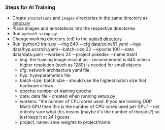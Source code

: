 ### Steps for AI Training
- Create `annotations` and `images` directories in the same directory as [setup.py](setup.py)
- Place images and annotations into the respective directories
- Run `python3 setup.py`
- Change working directory (cd) to the [yolov5 directory](yolov5)
- Run `python3 train.py --img 640 --cfg data/yolov5?.yaml --hyp data/hyp.scratch.yaml --batch-size 32 --epochs 100 --data data/data.yaml --workers 24 --project pokedex --name train1
  - img: the training image resolution - recommended is 640 unless higher resolution (such as 1280) is needed for small objects
  - cfg: network architecture yaml file
  - hyp: hypeparameters file
  - batch-size: batch size - should use the highest batch size that hardware allows
  - epochs: number of training epochs
  - data: data file - created when running setup.py
  - workers: "the number of CPU cores used. If you are training DDP Multi-GPU then this is the number of CPU cores used per GPU" - not entirely sure what this means (maybe it's the number of threads?) so just keep it at 24 I guess
  - project, name: save weights to project/name

